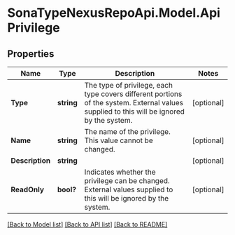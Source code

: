 # SonaTypeNexusRepoApi.Model.ApiPrivilege
## Properties

Name | Type | Description | Notes
------------ | ------------- | ------------- | -------------
**Type** | **string** | The type of privilege, each type covers different portions of the system. External values supplied to this will be ignored by the system. | [optional] 
**Name** | **string** | The name of the privilege.  This value cannot be changed. | [optional] 
**Description** | **string** |  | [optional] 
**ReadOnly** | **bool?** | Indicates whether the privilege can be changed. External values supplied to this will be ignored by the system. | [optional] 

[[Back to Model list]](../README.md#documentation-for-models) [[Back to API list]](../README.md#documentation-for-api-endpoints) [[Back to README]](../README.md)

